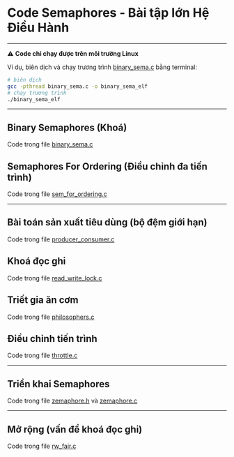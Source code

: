 # Code Semaphores - Bài tập lớn Hệ Điều Hành

---

:warning: **Code chỉ chạy được trên môi trường Linux**

Ví dụ, biên dịch và chạy trương trình [binary_sema.c](binary_sema.c) bằng terminal:
```sh
# biên dịch
gcc -pthread binary_sema.c -o binary_sema_elf
# chạy trương trình
./binary_sema_elf
```

---

## Binary Semaphores (Khoá)

Code trong file [binary_sema.c](binary_sema.c)

## Semaphores For Ordering (Điều chỉnh đa tiến trình)

Code trong file [sem_for_ordering.c](sem_for_ordering.c)

---

## Bài toán sản xuất tiêu dùng (bộ đệm giới hạn)

Code trong file [producer_consumer.c](producer_consumer.c)

## Khoá đọc ghi

Code trong file [read_write_lock.c](read_write_lock.c)

## Triết gia ăn cơm

Code trong file [philosophers.c](philosophers.c)

## Điều chỉnh tiến trình

Code trong file [throttle.c](throttle.c)

---

## Triển khai Semaphores

Code trong file [zemaphore.h](zemaphore.h) và [zemaphore.c](zemaphore.h)

---

## Mở rộng (vấn đề khoá đọc ghi)

Code trong file [rw_fair.c](rw_fair.c)
